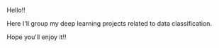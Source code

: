 Hello!!

Here I'll group my deep learning projects related to data classification.

Hope you'll enjoy it!!
